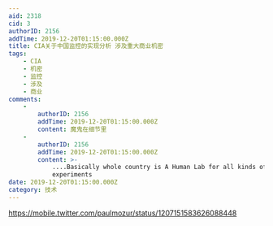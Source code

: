 ```yaml
---
aid: 2318
cid: 3
authorID: 2156
addTime: 2019-12-20T01:15:00.000Z
title: CIA关于中国监控的实现分析 涉及重大商业机密
tags:
    - CIA
    - 机密
    - 监控
    - 涉及
    - 商业
comments:
    -
        authorID: 2156
        addTime: 2019-12-20T01:15:00.000Z
        content: 魔鬼在细节里
    -
        authorID: 2156
        addTime: 2019-12-20T01:15:00.000Z
        content: >-
            ....Basically whole country is A Human Lab for all kinds of
            experiments
date: 2019-12-20T01:15:00.000Z
category: 技术
---
```


https://mobile.twitter.com/paulmozur/status/1207151583626088448
